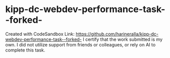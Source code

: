 # kipp-dc-webdev-performance-task--forked-
Created with CodeSandbox
Link: https://github.com/harineralla/kipp-dc-webdev-performance-task--forked-
I certify that the work submitted is my own. I did not utilize support from friends or colleagues, or rely on AI to complete this task.
